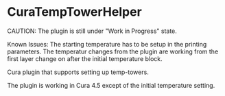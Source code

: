 # CuraTempTowerHelper

CAUTION: The plugin is still under "Work in Progress" state. 

Known Issues: The starting temperature has to be setup in the printing parameters. The temperatur changes from the plugin are working from the first layer change on after the initial temperature block.

Cura plugin that supports setting up temp-towers. 

The plugin is working in Cura 4.5 except of the initial temperature setting.

